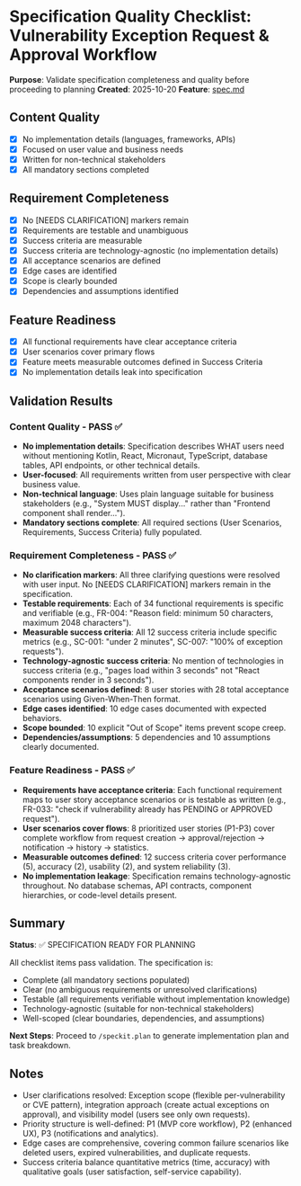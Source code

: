 # Specification Quality Checklist: Vulnerability Exception Request & Approval Workflow

**Purpose**: Validate specification completeness and quality before proceeding to planning
**Created**: 2025-10-20
**Feature**: [spec.md](../spec.md)

## Content Quality

- [x] No implementation details (languages, frameworks, APIs)
- [x] Focused on user value and business needs
- [x] Written for non-technical stakeholders
- [x] All mandatory sections completed

## Requirement Completeness

- [x] No [NEEDS CLARIFICATION] markers remain
- [x] Requirements are testable and unambiguous
- [x] Success criteria are measurable
- [x] Success criteria are technology-agnostic (no implementation details)
- [x] All acceptance scenarios are defined
- [x] Edge cases are identified
- [x] Scope is clearly bounded
- [x] Dependencies and assumptions identified

## Feature Readiness

- [x] All functional requirements have clear acceptance criteria
- [x] User scenarios cover primary flows
- [x] Feature meets measurable outcomes defined in Success Criteria
- [x] No implementation details leak into specification

## Validation Results

### Content Quality - PASS ✅

- **No implementation details**: Specification describes WHAT users need without mentioning Kotlin, React, Micronaut, TypeScript, database tables, API endpoints, or other technical details.
- **User-focused**: All requirements written from user perspective with clear business value.
- **Non-technical language**: Uses plain language suitable for business stakeholders (e.g., "System MUST display..." rather than "Frontend component shall render...").
- **Mandatory sections complete**: All required sections (User Scenarios, Requirements, Success Criteria) fully populated.

### Requirement Completeness - PASS ✅

- **No clarification markers**: All three clarifying questions were resolved with user input. No [NEEDS CLARIFICATION] markers remain in the specification.
- **Testable requirements**: Each of 34 functional requirements is specific and verifiable (e.g., FR-004: "Reason field: minimum 50 characters, maximum 2048 characters").
- **Measurable success criteria**: All 12 success criteria include specific metrics (e.g., SC-001: "under 2 minutes", SC-007: "100% of exception requests").
- **Technology-agnostic success criteria**: No mention of technologies in success criteria (e.g., "pages load within 3 seconds" not "React components render in 3 seconds").
- **Acceptance scenarios defined**: 8 user stories with 28 total acceptance scenarios using Given-When-Then format.
- **Edge cases identified**: 10 edge cases documented with expected behaviors.
- **Scope bounded**: 10 explicit "Out of Scope" items prevent scope creep.
- **Dependencies/assumptions**: 5 dependencies and 10 assumptions clearly documented.

### Feature Readiness - PASS ✅

- **Requirements have acceptance criteria**: Each functional requirement maps to user story acceptance scenarios or is testable as written (e.g., FR-033: "check if vulnerability already has PENDING or APPROVED request").
- **User scenarios cover flows**: 8 prioritized user stories (P1-P3) cover complete workflow from request creation → approval/rejection → notification → history → statistics.
- **Measurable outcomes defined**: 12 success criteria cover performance (5), accuracy (2), usability (2), and system reliability (3).
- **No implementation leakage**: Specification remains technology-agnostic throughout. No database schemas, API contracts, component hierarchies, or code-level details present.

## Summary

**Status**: ✅ SPECIFICATION READY FOR PLANNING

All checklist items pass validation. The specification is:
- Complete (all mandatory sections populated)
- Clear (no ambiguous requirements or unresolved clarifications)
- Testable (all requirements verifiable without implementation knowledge)
- Technology-agnostic (suitable for non-technical stakeholders)
- Well-scoped (clear boundaries, dependencies, and assumptions)

**Next Steps**: Proceed to `/speckit.plan` to generate implementation plan and task breakdown.

## Notes

- User clarifications resolved: Exception scope (flexible per-vulnerability or CVE pattern), integration approach (create actual exceptions on approval), and visibility model (users see only own requests).
- Priority structure is well-defined: P1 (MVP core workflow), P2 (enhanced UX), P3 (notifications and analytics).
- Edge cases are comprehensive, covering common failure scenarios like deleted users, expired vulnerabilities, and duplicate requests.
- Success criteria balance quantitative metrics (time, accuracy) with qualitative goals (user satisfaction, self-service capability).
